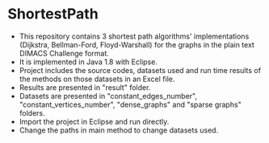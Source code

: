 # ShortestPath
- This repository contains 3 shortest path algorithms' implementations (Dijkstra, Bellman-Ford, Floyd-Warshall) for the graphs in the plain text DIMACS Challenge format.
- It is implemented in Java 1.8 with Eclipse.
- Project includes the source codes, datasets used and run time results of the methods on those datasets in an Excel file.
- Results are presented in "result" folder.
- Datasets are presented in "constant_edges_number", "constant_vertices_number", "dense_graphs" and "sparse graphs" folders.
- Import the project in Eclipse and run directly.
- Change the paths in main method to change datasets used.
